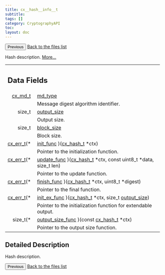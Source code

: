 ```yaml
---
title: cx__hash__info__t
subtitle:
tags: []
category: CryptographyAPI
toc:
layout: doc
---
```


<button class="uk-button uk-button-default uk-button-small uk-margin-medium-top" onclick="history.back()">Previous</button>
<a class="uk-button uk-button-default uk-button-small uk-margin-medium-top crypto-button" href="../../crypto-api/files">Back to the files list</a>


<p>Hash description.  
 <a href="../cx__hash__info__t#details">More...</a></p>
<table class="memberdecls">
<tr class="heading"><td colspan="4"><h2 class="groupheader"><a name="pub-attribs"></a>
Data Fields</h2></td></tr>
<tr class="memitem:a8427fe2f03a7ea954df11e2191075041"><td class="memItemLeft" align="right" valign="top"><a id="a8427fe2f03a7ea954df11e2191075041"></a>
<a class="el" href="../lcx__hash_8h#aac7f6b791a4df89ac2e67ee43d4021a2">cx_md_t</a>&#160;</td><td colspan="3" class="memItemRight" valign="bottom"><a class="el" href="../cx__hash__info__t#a8427fe2f03a7ea954df11e2191075041">md_type</a></td></tr>
<tr class="memdesc:a8427fe2f03a7ea954df11e2191075041"><td class="mdescLeft">&#160;</td><td colspan="3" class="mdescRight">Message digest algorithm identifier. <br /></td></tr>
<tr class="memitem:a936e314fcab4e7bfe77e6ffde4e15e06"><td class="memItemLeft" align="right" valign="top"><a id="a936e314fcab4e7bfe77e6ffde4e15e06"></a>
size_t&#160;</td><td colspan="3" class="memItemRight" valign="bottom"><a class="el" href="../cx__hash__info__t#a936e314fcab4e7bfe77e6ffde4e15e06">output_size</a></td></tr>
<tr class="memdesc:a936e314fcab4e7bfe77e6ffde4e15e06"><td class="mdescLeft">&#160;</td><td colspan="3" class="mdescRight">Output size. <br /></td></tr>
<tr class="memitem:ad7524613c3881d09bda0d270ede83779"><td class="memItemLeft" align="right" valign="top"><a id="ad7524613c3881d09bda0d270ede83779"></a>
size_t&#160;</td><td colspan="3" class="memItemRight" valign="bottom"><a class="el" href="../cx__hash__info__t#ad7524613c3881d09bda0d270ede83779">block_size</a></td></tr>
<tr class="memdesc:ad7524613c3881d09bda0d270ede83779"><td class="mdescLeft">&#160;</td><td colspan="3" class="mdescRight">Block size. <br /></td></tr>
<tr class="memitem:a1761991bfa6cba7fb152faf27db0be50"><td class="memItemLeft" align="right" valign="top"><a id="a1761991bfa6cba7fb152faf27db0be50"></a>
<a class="el" href="../cx__errors_8h#a06db7f567671764f4980db9bc828fa85">cx_err_t</a>(*&#160;</td><td colspan="3" class="memItemRight" valign="bottom"><a class="el" href="../cx__hash__info__t#a1761991bfa6cba7fb152faf27db0be50">init_func</a> )(<a class="el" href="../lcx__hash_8h#a5fa8d1a7a91f41d10ba46386e5286343">cx_hash_t</a> *ctx)</td></tr>
<tr class="memdesc:a1761991bfa6cba7fb152faf27db0be50"><td class="mdescLeft">&#160;</td><td colspan="3" class="mdescRight">Pointer to the initialization function. <br /></td></tr>
<tr class="memitem:aa70970149445ac7d97eaa8231fe67eca"><td class="memItemLeft" align="right" valign="top"><a id="aa70970149445ac7d97eaa8231fe67eca"></a>
<a class="el" href="../cx__errors_8h#a06db7f567671764f4980db9bc828fa85">cx_err_t</a>(*&#160;</td><td colspan="3" class="memItemRight" valign="bottom"><a class="el" href="../cx__hash__info__t#aa70970149445ac7d97eaa8231fe67eca">update_func</a> )(<a class="el" href="../lcx__hash_8h#a5fa8d1a7a91f41d10ba46386e5286343">cx_hash_t</a> *ctx, const uint8_t *data, size_t len)</td></tr>
<tr class="memdesc:aa70970149445ac7d97eaa8231fe67eca"><td class="mdescLeft">&#160;</td><td colspan="3" class="mdescRight">Pointer to the update function. <br /></td></tr>
<tr class="memitem:ab0e7d1eda4ecb988764823cc6405ff7c"><td class="memItemLeft" align="right" valign="top"><a id="ab0e7d1eda4ecb988764823cc6405ff7c"></a>
<a class="el" href="../cx__errors_8h#a06db7f567671764f4980db9bc828fa85">cx_err_t</a>(*&#160;</td><td colspan="3" class="memItemRight" valign="bottom"><a class="el" href="../cx__hash__info__t#ab0e7d1eda4ecb988764823cc6405ff7c">finish_func</a> )(<a class="el" href="../lcx__hash_8h#a5fa8d1a7a91f41d10ba46386e5286343">cx_hash_t</a> *ctx, uint8_t *digest)</td></tr>
<tr class="memdesc:ab0e7d1eda4ecb988764823cc6405ff7c"><td class="mdescLeft">&#160;</td><td colspan="3" class="mdescRight">Pointer to the final function. <br /></td></tr>
<tr class="memitem:a3c21232b723c88b69e7df70e84206d04"><td class="memItemLeft" align="right" valign="top"><a id="a3c21232b723c88b69e7df70e84206d04"></a>
<a class="el" href="../cx__errors_8h#a06db7f567671764f4980db9bc828fa85">cx_err_t</a>(*&#160;</td><td colspan="3" class="memItemRight" valign="bottom"><a class="el" href="../cx__hash__info__t#a3c21232b723c88b69e7df70e84206d04">init_ex_func</a> )(<a class="el" href="../lcx__hash_8h#a5fa8d1a7a91f41d10ba46386e5286343">cx_hash_t</a> *ctx, size_t <a class="el" href="../cx__hash__info__t#a936e314fcab4e7bfe77e6ffde4e15e06">output_size</a>)</td></tr>
<tr class="memdesc:a3c21232b723c88b69e7df70e84206d04"><td class="mdescLeft">&#160;</td><td colspan="3" class="mdescRight">Pointer to the initialization function for extendable output. <br /></td></tr>
<tr class="memitem:a2bdc9f77e5d4a927de773f6f16a33fcd"><td class="memItemLeft" align="right" valign="top"><a id="a2bdc9f77e5d4a927de773f6f16a33fcd"></a>
size_t(*&#160;</td><td colspan="3" class="memItemRight" valign="bottom"><a class="el" href="../cx__hash__info__t#a2bdc9f77e5d4a927de773f6f16a33fcd">output_size_func</a> )(const <a class="el" href="../lcx__hash_8h#a5fa8d1a7a91f41d10ba46386e5286343">cx_hash_t</a> *ctx)</td></tr>
<tr class="memdesc:a2bdc9f77e5d4a927de773f6f16a33fcd"><td class="mdescLeft">&#160;</td><td colspan="3" class="mdescRight">Pointer to the output size function. <br /></td></tr>
</table>
<a name="details" id="details"></a>

## Detailed Description

<div class="textblock"><p>Hash description. </p>
<button class="uk-button uk-button-default uk-button-small uk-margin-medium-top" onclick="history.back()">Previous</button>
<a class="uk-button uk-button-default uk-button-small uk-margin-medium-top crypto-button" href="../../crypto-api/files">Back to the files list</a>
